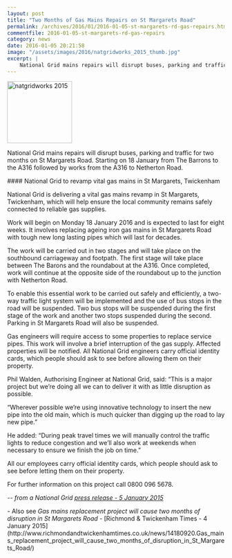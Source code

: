 ```yaml
---
layout: post
title: "Two Months of Gas Mains Repairs on St Margarets Road"
permalink: /archives/2016/01/2016-01-05-st-margarets-rd-gas-repairs.html
commentfile: 2016-01-05-st-margarets-rd-gas-repairs
category: news
date: 2016-01-05 20:21:58
image: "/assets/images/2016/natgridworks_2015_thumb.jpg"
excerpt: |
    National Grid mains repairs will disrupt buses, parking and traffic for two months on St Margarets Road.  Starting on 18 January from The Barrons to the A316 followed by works from the A316 to Netherton Road.
---
```


<a href="/assets/images/2016/natgridworks_2015.jpg" title="See larger version of - natgridworks 2015"><img src="/assets/images/2016/natgridworks_2015_thumb.jpg" width="150" height="143" alt="natgridworks 2015" class="photo right" /></a>

National Grid mains repairs will disrupt buses, parking and traffic for two months on St Margarets Road. Starting on 18 January from The Barrons to the A316 followed by works from the A316 to Netherton Road.

<div markdown="1" class="letter u-cf">
#### National Grid to revamp vital gas mains in St Margarets, Twickenham

National Grid is delivering a vital gas mains revamp in St Margarets, Twickenham, which will help ensure the local community remains safely connected to reliable gas supplies.

Work will begin on Monday 18 January 2016 and is expected to last for eight weeks. It involves replacing ageing iron gas mains in St Margarets Road with tough new long lasting pipes which will last for decades.

The work will be carried out in two stages and will take place on the southbound carriageway and footpath. The first stage will take place between The Barons and the roundabout at the A316. Once completed, work will continue at the opposite side of the roundabout up to the junction with Netherton Road.

To enable this essential work to be carried out safely and efficiently, a two-way traffic light system will be implemented and the use of bus stops in the road will be suspended. Two bus stops will be suspended during the first stage of the work and another two stops suspended during the second. Parking in St Margarets Road will also be suspended.

Gas engineers will require access to some properties to replace service pipes. This work will involve a brief interruption of the gas supply. Affected properties will be notified. All National Grid engineers carry official identity cards, which people should ask to see before allowing them on their property.

Phil Walden, Authorising Engineer at National Grid, said: “This is a major project but we’re doing all we can to deliver it with as little disruption as possible.

“Wherever possible we’re using innovative technology to insert the new pipe into the old main, which is much quicker than digging up the road to lay new pipe.”

He added: “During peak travel times we will manually control the traffic lights to reduce congestion and we’ll also work at weekends when necessary to ensure we finish the job on time.”

All our employees carry official identity cards, which people should ask to see before letting them on their property.

For further information on this project call 0800 096 5678.

<cite>-- from a National Grid [press release - 5 January 2015](http://news.europawire.eu/national-grid-to-revamp-vital-gas-mains-in-st-margarets-twickenham-776541234567890/eu-press-release/2016/01/05/</cite>)

</div>
-   Also see <em>Gas mains replacement project will cause two months of disruption in St Margarets Road</em> - [Richmond & Twickenham Times - 4 January 2015](http://www.richmondandtwickenhamtimes.co.uk/news/14180920.Gas_mains_replacement_project_will_cause_two_months_of_disruption_in_St_Margarets_Road/)
